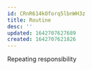 ```yaml
---
id: CRnR614kOforq5lbnWH3z
title: Routine
desc: ''
updated: 1642707627689
created: 1642707621826
---
```


Repeating responsibility

